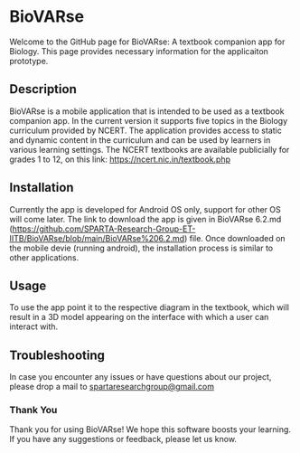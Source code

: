 # BioVARse
Welcome to the GitHub page for BioVARse: A textbook companion app for Biology. This page provides necessary information for the applicaiton prototype.

## Description
BioVARse is a mobile application that is intended to be used as a textbook companion app. In the current version it supports five topics in the Biology curriculum provided by NCERT. The application provides access to static and dynamic content in the curriculum and can be used by learners in various learning settings.
The NCERT textbooks are available publicially for grades 1 to 12, on this link: https://ncert.nic.in/textbook.php

## Installation
Currently the app is developed for Android OS only, support for other OS will come later. The link to download the app is given in BioVARse 6.2.md (https://github.com/SPARTA-Research-Group-ET-IITB/BioVARse/blob/main/BioVARse%206.2.md) file.
Once downloaded on the mobile devie (running android), the installation process is similar to other applications.

## Usage
To use the app point it to the respective diagram in the textbook, which will result in a 3D model appearing on the interface with which a user can interact with. 

## Troubleshooting
In case you encounter any issues or have questions about our project, please drop a mail to spartaresearchgroup@gmail.com 

### Thank You
Thank you for using BioVARse! We hope this software boosts your learning. If you have any suggestions or feedback, please let us know.
